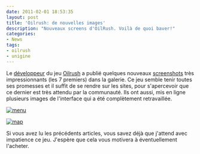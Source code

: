 ```yaml
---
date: 2011-02-01 18:53:35
layout: post
title: 'Oilrush: de nouvelles images'
description: "Nouveaux screens d'OilRush. Voilà de quoi baver!"
categories:
- News
tags:
- oilrush
- unigine
---
```


Le [développeur](http://unigine.com/) du jeu [Oilrush](http://www.oilrush-game.com/) a publié quelques nouveaux [screenshots](http://www.oilrush-game.com/screenshots/) très impressionnants (les 7 premiers) dans la galerie. Ce jeu semble tenir toutes ses promesses et il suffit de se rendre sur les sites, pour s'apercevoir que ce dernier est très attendu par la communauté. Ils ont aussi, mis en ligne plusieurs images de l'interface qui a été complètement retravaillée.

[<img class="imgcenter" alt="menu" src="http://linuxien.legtux.org/uploads/images/2011/02/sc1-300x168.jpg">](http://linuxien.legtux.org/uploads/images/2011/02/sc1.jpg)

[<img class="imgcenter" alt="map" src="http://linuxien.legtux.org/uploads/images/2011/02/sc2-300x168.jpg">](http://linuxien.legtux.org/uploads/images/2011/02/sc2.jpg)

Si vous avez lu les précédents articles, vous savez déjà que j'attend avec impatience ce jeu. J'espère que cela vous motivera à éventuellement l'acheter.

